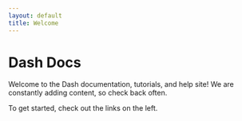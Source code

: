```yaml
---
layout: default
title: Welcome
---
```


<div class="page-header">
  <h1>Dash Docs</h1>
</div>
Welcome to the Dash documentation, tutorials, and help site! We are constantly adding content, so check back often.

To get started, check out the links on the left.

